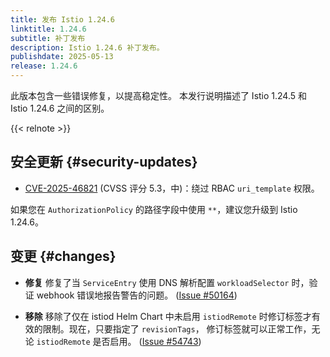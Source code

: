 ```yaml
---
title: 发布 Istio 1.24.6
linktitle: 1.24.6
subtitle: 补丁发布
description: Istio 1.24.6 补丁发布。
publishdate: 2025-05-13
release: 1.24.6
---
```


此版本包含一些错误修复，以提高稳定性。
本发行说明描述了 Istio 1.24.5 和 Istio 1.24.6 之间的区别。

{{< relnote >}}

## 安全更新 {#security-updates}

- [CVE-2025-46821](https://nvd.nist.gov/vuln/detail/CVE-2025-46821)
  (CVSS 评分 5.3，中)：绕过 RBAC `uri_template` 权限。

如果您在 `AuthorizationPolicy` 的路径字段中使用 `**`，建议您升级到 Istio 1.24.6。

## 变更 {#changes}

- **修复** 修复了当 `ServiceEntry` 使用 DNS 解析配置
  `workloadSelector` 时，验证 webhook 错误地报告警告的问题。
  ([Issue #50164](https://github.com/istio/istio/issues/50164))

- **移除** 移除了仅在 istiod Helm Chart 中未启用 `istiodRemote`
  时修订标签才有效的限制。现在，只要指定了 `revisionTags`，
  修订标签就可以正常工作，无论 `istiodRemote` 是否启用。
  ([Issue #54743](https://github.com/istio/istio/issues/54743))
